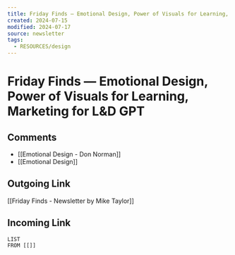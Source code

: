 ```yaml
---
title: Friday Finds — Emotional Design, Power of Visuals for Learning, Marketing for L&D GPT
created: 2024-07-15
modified: 2024-07-17
source: newsletter
tags:
  - RESOURCES/design
---
```

# Friday Finds — Emotional Design, Power of Visuals for Learning, Marketing for L&D GPT
## Comments
- [[Emotional Design - Don Norman]]
- [[Emotional Design]]
## Outgoing Link
[[Friday Finds - Newsletter by Mike Taylor]]
## Incoming Link
```dataview
LIST
FROM [[]]
```
